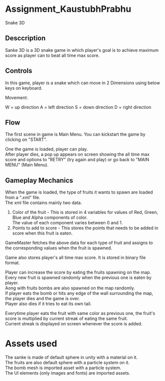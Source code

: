 # Assignment_KaustubhPrabhu

Snake 3D


## Desccription

Sanke 3D is a 3D snake game in which player's goal is to achieve maximum score as player can to beat all time max score.


## Controls

In this game, player is a snake which can move in 2 Dimensions using below keys on keyboard.

Movement:

W = up direction
A = left direction
S = down direction
D = right direction


## Flow

The first scene in game is Main Menu. You can kickstart the game by clicking on "START".

One the game is loaded, player can play. \
After player dies, a pop up appears on screen showing the all time max score and options to "RETRY" (try again and play) or go back to "MAIN MENU" (Main Menu).


## Gameplay Mechanics

When the game is loaded, the type of fruits it wants to spawn are loaded from a ".xml" file. \
The xml file contains mainly two data.

1. Color of the fruit - This is stored in 4 variables for values of Red, Green, Blue and Alpha components of color. \
                        The value of each component varies between 0 and 1.
2. Points to add to score - This stores the points that needs to be added in score when this fruit is eaten.

GameMaster fetches the above data for each type of fruit and assigns to the corresponding values when the fruit is spawned.


Game also stores player's all time max score. It is stored in binary file format.

Player can increase the score by eating the fruits spawning on the map. Every new fruit is spawned randomly when the previous one is eaten by player. \
Aong with fruits bombs are also spawned on the map randomly. \
If player eats the bomb or hits any edge of the wall surrounding the map, the player dies and the game is over. \
Player also dies if it tries to eat its own tail.

Everytime player eats the fruit with same color as previous one, the fruit's score is multiplied by current streak of eating the same fruit. \
Current streak is displayed on screen whenever the score is added.

# Assets used

The sanke is made of default sphere in unity with a material on it. \
The fruits are also default sphere with a particle system on it. \
The bomb mesh is imported asset with a particle system. \
The UI elements (only images and fonts) are imported assets.